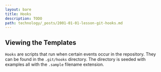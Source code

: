 ```yaml
---
layout: bare
title: Hooks
description: TODO
path: technology/_posts/2001-01-01-lesson-git-hooks.md
---
```


## Viewing the Templates
`Hooks` are scripts that run when certain events occur in the repository. They can be found in the `.git/hooks` directory. The directory is seeded with examples all with the `.sample` filename extension.
